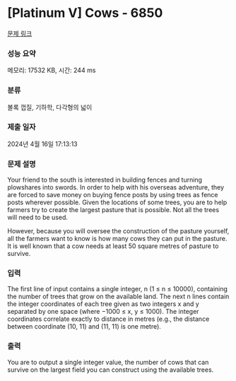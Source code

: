 # [Platinum V] Cows - 6850 

[문제 링크](https://www.acmicpc.net/problem/6850) 

### 성능 요약

메모리: 17532 KB, 시간: 244 ms

### 분류

볼록 껍질, 기하학, 다각형의 넓이

### 제출 일자

2024년 4월 16일 17:13:13

### 문제 설명

<p>Your friend to the south is interested in building fences and turning plowshares into swords. In order to help with his overseas adventure, they are forced to save money on buying fence posts by using trees as fence posts wherever possible. Given the locations of some trees, you are to help farmers try to create the largest pasture that is possible. Not all the trees will need to be used.</p>

<p>However, because you will oversee the construction of the pasture yourself, all the farmers want to know is how many cows they can put in the pasture. It is well known that a cow needs at least 50 square metres of pasture to survive.</p>

### 입력 

 <p>The first line of input contains a single integer, n (1 ≤ n ≤ 10000), containing the number of trees that grow on the available land. The next n lines contain the integer coordinates of each tree given as two integers x and y separated by one space (where −1000 ≤ x, y ≤ 1000). The integer coordinates correlate exactly to distance in metres (e.g., the distance between coordinate (10, 11) and (11, 11) is one metre).</p>

### 출력 

 <p>You are to output a single integer value, the number of cows that can survive on the largest field you can construct using the available trees.</p>

